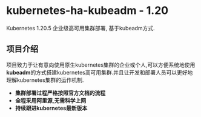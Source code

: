 # kubernetes-ha-kubeadm - 1.20

Kubernetes 1.20.5 企业级高可用集群部署, 基于kubeadm方式.

## 项目介绍

项目致力于让有意向使用原生kubernetes集群的企业或个人,可以方便系统地使用**kubeadm**的方式搭建kubernetes高可用集群.并且让开发和部署人员可以更好地理解kubernetes集群的运作机制.

- **集群部署过程严格按照官方文档的流程**
- **全程采用阿里源,无需科学上网**
- **持续跟进kubernetes最新版本**
